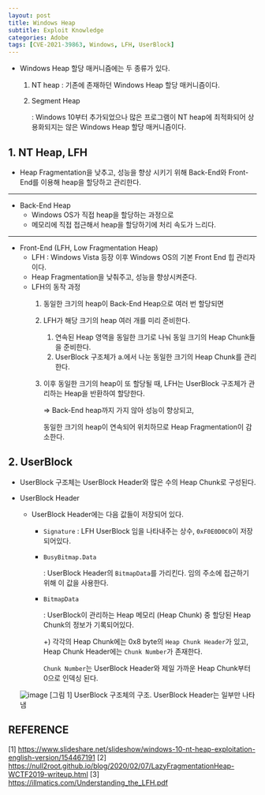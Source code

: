 ```yaml
---
layout: post
title: Windows Heap
subtitle: Exploit Knowledge
categories: Adobe
tags: [CVE-2021-39863, Windows, LFH, UserBlock]
---
```


- Windows Heap 할당 매커니즘에는 두 종류가 있다.
    1. NT heap : 기존에 존재하던 Windows Heap 할당 매커니즘이다.
    2. Segment Heap
        
        : Windows 10부터 추가되었으나 많은 프로그램이 NT heap에 최적화되어 상용화되지는 않은 Windows Heap 할당 매커니즘이다.
        

## 1. NT Heap, LFH

- Heap Fragmentation을 낮추고, 성능을 향상 시키기 위해 Back-End와 Front-End를 이용해 heap을 할당하고 관리한다.

---

- Back-End Heap
    - Windows OS가 직접 heap을 할당하는 과정으로
    - 메모리에 직접 접근해서 heap을 할당하기에 처리 속도가 느리다.

---

- Front-End (LFH,  Low Fragmentation Heap)
    - LFH : Windows Vista 등장 이후 Windows OS의 기본 Front End 힙 관리자이다.
    - Heap Fragmentation을 낮춰주고, 성능을 향상시켜준다.
    - LFH의 동작 과정
        1. 동일한 크기의 heap이 Back-End Heap으로 여러 번 할당되면
        2. LFH가 해당 크기의 heap 여러 개를 미리 준비한다.
            1. 연속된 Heap 영역을 동일한 크기로 나눠 동일 크기의 Heap Chunk들을 준비한다.
            2. UserBlock 구조체가 a.에서 나눈 동일한 크기의 Heap Chunk를 관리한다.
        3. 이후 동일한 크기의 heap이 또 할당될 때, LFH는 UserBlock 구조체가 관리하는 Heap을 반환하여 할당한다.
            
            ⇒ Back-End heap까지 가지 않아 성능이 향상되고,
            
            동일한 크기의 heap이 연속되어 위치하므로 Heap Fragmentation이 감소한다.
            
## 2. UserBlock

- UserBlock 구조체는 UserBlock Header와 많은 수의 Heap Chunk로 구성된다.
- UserBlock Header
    - UserBlock Header에는 다음 값들이 저장되어 있다.
        - `Signature` : LFH UserBlock 임을 나타내주는 상수, `0xF0E0D0C0`이 저장되어있다.
        - `BusyBitmap.Data`
            
            : UserBlock Header의 `BitmapData`를 가리킨다. 임의 주소에 접근하기 위해 이 값을 사용한다.
            
        - `BitmapData`
            
            : UserBlock이 관리하는 Heap 메모리 (Heap Chunk) 중 할당된 Heap Chunk의 정보가 기록되어있다.
            
            +) 각각의 Heap Chunk에는 0x8 byte의 `Heap Chunk Header`가 있고, Heap Chunk Header에는 `Chunk Number`가 존재한다.
            
            `Chunk Number`는 UserBlock Header와 제일 가까운 Heap Chunk부터 0으로 인덱싱 된다.
            
    ![image](https://github.com/user-attachments/assets/0817ca65-6609-4abe-84d1-cc495f221c99)
    [그림 1] UserBlock 구조체의 구조. UserBlock Header는 일부만 나타냄

## REFERENCE
[1] https://www.slideshare.net/slideshow/windows-10-nt-heap-exploitation-english-version/154467191
[2] https://null2root.github.io/blog/2020/02/07/LazyFragmentationHeap-WCTF2019-writeup.html
[3] https://illmatics.com/Understanding_the_LFH.pdf
